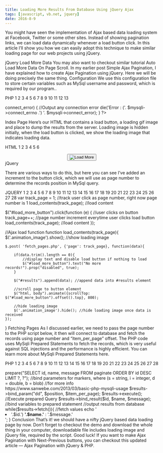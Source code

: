 ```yaml
---
title: Loading More Results From Database Using jQuery Ajax
tags: [javascript, vb.net, jquery]
date: 2016-8-9
---
```


You might have seen the implementation of Ajax based data loading system at Facebook, Twitter or some other sites. Instead of showing pagination links, we can load data dynamically whenever a load button click. In this article I’ll show you how we can easily adopt this technique to make similar loading page for our web projects using jQuery.

jQuery Load More Data
You may also want to checkout similar tutorial Auto Load More Data On Page Scroll. In my earlier post Simple Ajax Pagination, I have explained how to create Ajax Pagination using jQuery. Here we will be doing precisely the same thing.
Configuration
We use this configuration file to store certain variables such as MySql username and password, which is required by our program..

PHP
1
2
3
4
5
6
7
8
9
10
11
12
13
<?php
$db_username = 'root';
$db_password = '';
$db_name = 'demo';
$db_host = 'localhost';
$item_per_page = 5;

//Try to connect to database or display error
$mysqli = new mysqli($db_host, $db_username, $db_password, $db_name);
if ($mysqli->connect_error) { //Output any connection error
    die('Error : ('. $mysqli->connect_errno .') '. $mysqli->connect_error);
}
?>
Index Page
Here’s our HTML that contains a load button, a loading gif image and place to dump the results from the server. Loading image is hidden initially, when the load button is clicked, we show the loading image that indicates loading data.

HTML
1
2
3
4
5
6
<div class="wrapper">
    <ul id="results"><!-- results appear here --></ul>
    <div align="center">
        <button id="load_more_button"><img src="ajax-loader.gif"  class="animation_image" style="float:left;"> Load More</button> <!-- load button -->
    </div>
</div>
jQuery

There are various ways to do this, but here you can see I’ve added an increment to the button click, which we will use as page number to determine the records position in MySql query.

JQUERY
1
2
3
4
5
6
7
8
9
10
11
12
13
14
15
16
17
18
19
20
21
22
23
24
25
26
27
28
var track_page = 1; //track user click as page number, right now page number is 1
load_contents(track_page); //load content

$("#load_more_button").click(function (e) { //user clicks on button
    track_page++; //page number increment everytime user clicks load button
    load_contents(track_page); //load content
});

//Ajax load function
function load_contents(track_page){
    $('.animation_image').show(); //show loading image
    
    $.post( 'fetch_pages.php', {'page': track_page}, function(data){
        
        if(data.trim().length == 0){
            //display text and disable load button if nothing to load
            $("#load_more_button").text("No more records!").prop("disabled", true);
        }
        
        $("#results").append(data); //append data into #results element
        
        //scroll page to button element
        $("html, body").animate({scrollTop: $("#load_more_button").offset().top}, 800);
    
        //hide loading image
        $('.animation_image').hide(); //hide loading image once data is received
    });
}
Fetching Pages
As I discussed earlier, we need to pass the page number to the PHP script below, it then will connect to database and fetch the records using page number and “item_per_page” offset. The PHP code uses MySqli Prepared Statements to fetch the records, which is very useful against SQL injections and the performance is highly efficient. You can learn more about MySqli Prepared Statements here.

PHP
1
2
3
4
5
6
7
8
9
10
11
12
13
14
15
16
17
18
19
20
21
22
23
24
25
26
27
28
<?php
include("config.inc.php"); //include config file
//sanitize post value
$page_number = filter_var($_POST["page"], FILTER_SANITIZE_NUMBER_INT, FILTER_FLAG_STRIP_HIGH);

//throw HTTP error if page number is not valid
if(!is_numeric($page_number)){
    header('HTTP/1.1 500 Invalid page number!');
    exit();
}

//get current starting point of records
$position = (($page_number-1) * $item_per_page);

//fetch records using page position and item per page. 
$results = $mysqli->prepare("SELECT id, name, message FROM paginate ORDER BY id DESC LIMIT ?, ?");

//bind parameters for markers, where (s = string, i = integer, d = double,  b = blob)
//for more info https://www.sanwebe.com/2013/03/basic-php-mysqli-usage
$results->bind_param("dd", $position, $item_per_page); 
$results->execute(); //Execute prepared Query
$results->bind_result($id, $name, $message); //bind variables to prepared statement

//output results from database

while($results->fetch()){ //fetch values
    echo '<li>'.$id.') <strong>'.$name.'</strong> : '.$message.'</li>'; 
}
Conclusion
That’s it! we should have a nifty jQuery based data loading page by now. Don’t forget to checkout the demo and download the whole thing in your computer, downloadable file includes loading image and jQuery file, required by the script. Good luck! If you want to make Ajax Pagination with Next-Previous buttons, you can checkout this updated article — Ajax Pagination with jQuery & PHP.